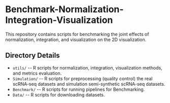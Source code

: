 # Benchmark-Normalization-Integration-Visualization
This repository contains scripts for benchmarking the joint effects of normalization, integration, and visualization on the 2D visualization.
## Directory Details
- `utils/` -- R scripts for normalization, integration, visualization methods, and metrics evaluation.
- `Simulation/` -- R scripts for preprocessing (quality control) the real scRNA-seq datasets and simulation semi-synthetic scRNA-seq datasets.
- `Benchmark/` -- R scripts for running pipelines for Benchmarking.
- `Data/` -- R scripts for downloading datasets.
